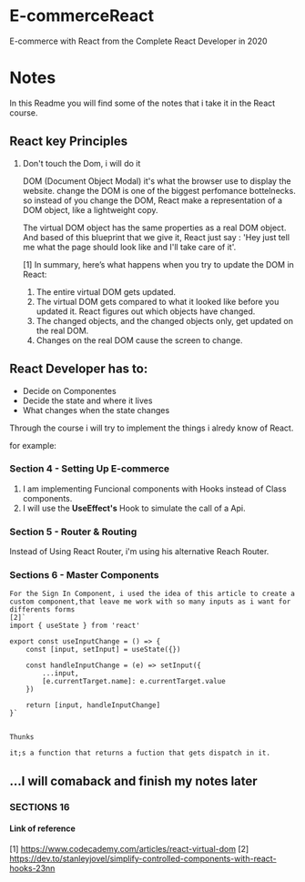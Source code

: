 # E-commerceReact

E-commerce with React from the Complete React Developer in 2020  

# **Notes**

In this Readme you will find some of the notes that i take it in the React course.

## React key Principles

1.  Don't touch the Dom, i will do it
   
    DOM (Document Object Modal) it's what the browser use to display the website. change the DOM is one of the biggest perfomance bottelnecks. so instead of you change the DOM, React make a representation of a DOM object, like a lightweight copy.
    
    The virtual DOM object has the same properties as a real DOM object. And based of this blueprint that we give it, React just say : 'Hey just tell me what the page should look like and I'll take care of it'.

    [1] In summary, here’s what happens when you try to update the DOM in React:

    1. The entire virtual DOM gets updated.
    2. The virtual DOM gets compared to what it looked like before you updated it. React  figures out which objects have changed.
    3. The changed objects, and the changed objects only, get updated on the real DOM.
    4. Changes on the real DOM cause the screen to change.

  

## React Developer has to:

* Decide on Componentes
* Decide the state and where it lives 
* What changes when the state changes 

Through the course i will try to implement the things i alredy know of React.

for example:

 ### Section 4 - Setting Up E-commerce

 1. I am implementing Funcional components with Hooks instead of  Class components.
 2. I will use the **UseEffect's** Hook to simulate the call of a Api.
    
 ### Section 5 - Router & Routing

 Instead of Using React Router, i'm using his alternative Reach Router.

 ### Sections 6 - Master Components

    For the Sign In Component, i used the idea of this article to create a custom component,that leave me work with so many inputs as i want for differents forms
    [2]`
    import { useState } from 'react'

    export const useInputChange = () => {
        const [input, setInput] = useState({})

        const handleInputChange = (e) => setInput({
            ...input,
            [e.currentTarget.name]: e.currentTarget.value
        })

        return [input, handleInputChange]
    }`


    Thunks

    it;s a function that returns a fuction that gets dispatch in it.

## ...I will comaback and finish my notes later  
### SECTIONS  16
#### Link of reference 
[1] https://www.codecademy.com/articles/react-virtual-dom
[2] https://dev.to/stanleyjovel/simplify-controlled-components-with-react-hooks-23nn